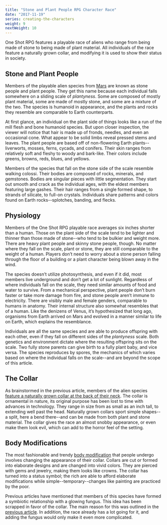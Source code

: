 ```yaml
---
title: "Stone and Plant People RPG Character Race"
date: "2017-11-19"
series: creating-the-characters
weight: 9
nextWeight: 10
---
```


One Shot RPG features a playable race of aliens who range from being made of stone to being made of plant material. All individuals of the race feature a naturally grown collar, and modifying it is used to show their status in society.<!--more-->

## Stone and Plant People
Members of the playable alien species from [Mars](/blog/creating-the-setting/planets-and-races/#mars) are known as stone people and plant people. They get this name because each individual falls somewhere on a sliding scale of _plantyness_. Some are composed of mostly plant material, some are made of mostly stone, and some are a mixture of the two. The species is humanoid in appearance, and the plants and rocks they resemble are comparable to Earth counterparts.

At first glance, an individual on the plant side of things looks like a run of the mill flesh and bone humanoid species. But upon closer inspection, the viewer will notice that hair is made up of fronds, needles, and even an occasional cone. What appear to be solid limbs reveal pressed stems and leaves. The plant people are based off of non-flowering Earth plants--liverworts, mosses, ferns, cycads, and conifers. Their skin ranges from relatively soft and fleshy to woody and bark-like. Their colors include greens, browns, reds, blues, and yellows.

Members of the species that fall on the stone side of the scale resemble walking colossi. Their bodies are composed of rocks, minerals, and gemstones. Bodies are singular pieces with little segmentation. They start out smooth and crack as the individual ages, with the eldest members featuring large gashes. Their hair ranges from a single formed shape, to strands of silicate, to full-on crystals. Individuals share patterns and colors found on Earth rocks--splotches, banding, and flecks.

## Physiology
Members of the One Shot RPG playable race averages six inches shorter than a human. Those on the plant side of the scale tend to be lighter and thinner than those made of stone--who tend to be bulkier and weight more. There are heavy plant people and skinny stone people, though. No matter where they fall on the scale, plant or stone, they are still comparable to the weight of a human. Players don’t need to worry about a stone person falling through the floor of a building or a plant character being blown away in the wind.

The species doesn’t utilize photosynthesis, and even if it did, most members live underground and don’t get a lot of sunlight. Regardless of where individuals fall on the scale, they need similar amounts of food and water to survive. From a mechanical perspective, plant people don’t burn faster or take more damage from fire, and stone people aren’t immune to electricity. There are visibly male and female genders, comparable to humans in anatomy. Their internal structure also somewhat resembles that of a human. Like the denizens of Venus, it’s hypothesized that long ago, organisms from Earth arrived on Mars and evolved in a manner similar to life on Earth, which explains the resemblance.

Individuals are all the same species and are able to produce offspring with each other, even if they fall on different sides of the _plantyness_ scale. Both genetics and environment dictate where the resulting offspring sits on the scale. Two fully stone parents can give birth to a fully plant baby, and vice versa. The species reproduces by spores, the mechanics of which varies based on where the individual falls on the scale--and are beyond the scope of this article.

## The Collar
As brainstormed in the previous article, members of the alien species  [feature a naturally grown collar at the back of their neck](/blog/creating-the-characters/brainstorming-visually-unique-rpg-race/). The collar is ornamental in nature, its original purpose has been lost to time with advances in technology. They range in size from as small as an inch tall, to extending well past the head. Naturally grown collars sport simple shapes--a split, here a bend there--and can be made from both plant and stone material. The collar gives the race an almost snobby appearance, or even make them look evil, which can add to the horror feel of the setting.

## Body Modifications
The most fashionable and trendy [body modification](/blog/creating-the-characters/robots-androids-cyborgs/#body-modification) that people undergo involves changing the appearance of their collar. Collars are cut or formed into elaborate designs and are changed into vivid colors. They are pierced with gems and jewelry, making them looks like crowns. The collar has turned into a status symbol; the rich are able to afford elaborate modifications while simple--temporary--changes like painting are practiced by the poor.

Previous articles have mentioned that members of this species have formed a symbiotic relationship with a glowing fungus. This idea has been scrapped in favor of the collar. The main reason for this was outlined in the [previous article](/blog/creating-the-characters/brainstorming-visually-unique-rpg-race/#setting-the-foundation-for-all-creatures). In addition, the race already has a lot going for it, and adding the fungus would only make it even more complicated.
